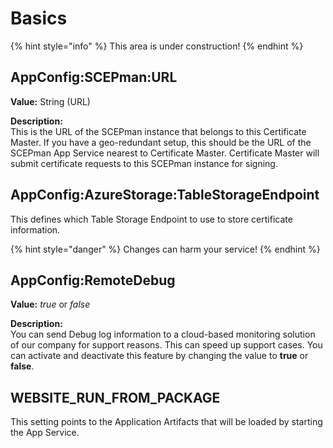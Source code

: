 # Basics

{% hint style="info" %}
This area is under construction!
{% endhint %}

## AppConfig:SCEPman:URL

**Value:** String (URL)

**Description:**\
This is the URL of the SCEPman instance that belongs to this Certificate Master. If you have a geo-redundant setup, this should be the URL of the SCEPman App Service nearest to Certificate Master. Certificate Master will submit certificate requests to this SCEPman instance for signing.

## AppConfig:AzureStorage:TableStorageEndpoint

This defines which Table Storage Endpoint to use to store certificate information.

{% hint style="danger" %}
Changes can harm your service!
{% endhint %}

## AppConfig:RemoteDebug

**Value:** _true_ or _false_

**Description:**\
You can send Debug log information to a cloud-based monitoring solution of our company for support reasons. This can speed up support cases. You can activate and deactivate this feature by changing the value to **true** or **false**.

## WEBSITE\_RUN\_FROM\_PACKAGE

This setting points to the Application Artifacts that will be loaded by starting the App Service.
